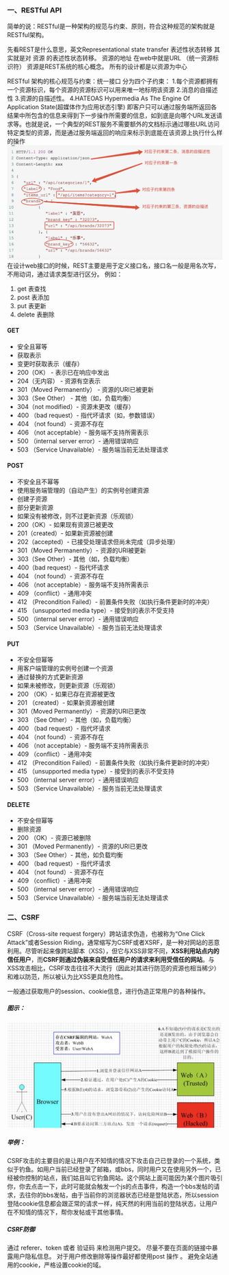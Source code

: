 ### 一、RESTful API
简单的说：RESTful是一种架构的规范与约束、原则，符合这种规范的架构就是RESTful架构。
 
先看REST是什么意思，英文Representational state transfer 表述性状态转移 其实就是对 资源 的表述性状态转移。
资源的地址 在web中就是URL （统一资源标识符）
资源是REST系统的核心概念。 所有的设计都是以资源为中心

RESTful 架构的核心规范与约束：统一接口
分为四个子约束：
1.每个资源都拥有一个资源标识，每个资源的资源标识可以用来唯一地标明该资源
2.消息的自描述性
3.资源的自描述性。
4.HATEOAS Hypermedia As The Engine Of Application State(超媒体作为应用状态引擎)
即客户只可以通过服务端所返回各结果中所包含的信息来得到下一步操作所需要的信息，如到底是向哪个URL发送请求等。也就是说，一个典型的REST服务不需要额外的文档标示通过哪些URL访问特定类型的资源，而是通过服务端返回的响应来标示到底能在该资源上执行什么样的操作
<img src='https://github.com/msp233/note/blob/master/imgs/RESTful响应内容.jpg' alt="RESTful请求响应结果"/>
在设计web接口的时候，REST主要是用于定义接口名，接口名一般是用名次写，不用动词，通过请求类型进行区分。
例如：
1. get 表查找
2. post 表添加
3. put 表更新
4. delete 表删除

#### GET 
- 安全且幂等
- 获取表示
- 变更时获取表示（缓存）
- 200（OK） - 表示已在响应中发出
- 204（无内容） - 资源有空表示
- 301（Moved Permanently） - 资源的URI已被更新
- 303（See Other） - 其他（如，负载均衡）
- 304（not modified）- 资源未更改（缓存）
- 400 （bad request）- 指代坏请求（如，参数错误）
- 404 （not found）- 资源不存在
- 406 （not acceptable）- 服务端不支持所需表示
- 500 （internal server error）- 通用错误响应
- 503 （Service Unavailable）- 服务端当前无法处理请求
#### POST

* 不安全且不幂等
* 使用服务端管理的（自动产生）的实例号创建资源
* 创建子资源
* 部分更新资源
* 如果没有被修改，则不过更新资源（乐观锁）
* 200（OK）- 如果现有资源已被更改
* 201（created）- 如果新资源被创建
* 202（accepted）- 已接受处理请求但尚未完成（异步处理）
* 301（Moved Permanently）- 资源的URI被更新
* 303（See Other）- 其他（如，负载均衡）
* 400（bad request）- 指代坏请求
* 404 （not found）- 资源不存在
* 406 （not acceptable）- 服务端不支持所需表示
* 409 （conflict）- 通用冲突
* 412 （Precondition Failed）- 前置条件失败（如执行条件更新时的冲突）
* 415 （unsupported media type）- 接受到的表示不受支持
* 500 （internal server error）- 通用错误响应
* 503 （Service Unavailable）- 服务当前无法处理请求

#### PUT

* 不安全但幂等
* 用客户端管理的实例号创建一个资源
* 通过替换的方式更新资源
* 如果未被修改，则更新资源（乐观锁）
* 200 （OK）- 如果已存在资源被更改
* 201 （created）- 如果新资源被创建
* 301（Moved Permanently）- 资源的URI已更改
* 303 （See Other）- 其他（如，负载均衡）
* 400 （bad request）- 指代坏请求
* 404 （not found）- 资源不存在
* 406 （not acceptable）- 服务端不支持所需表示
* 409 （conflict）- 通用冲突
* 412 （Precondition Failed）- 前置条件失败（如执行条件更新时的冲突）
* 415 （unsupported media type）- 接受到的表示不受支持
* 500 （internal server error）- 通用错误响应
* 503 （Service Unavailable）- 服务当前无法处理请求

#### DELETE 

* 不安全但幂等
* 删除资源
* 200 （OK）- 资源已被删除
* 301 （Moved Permanently）- 资源的URI已更改
* 303 （See Other）- 其他，如负载均衡
* 400 （bad request）- 指代坏请求
* 404 （not found）- 资源不存在
* 409 （conflict）- 通用冲突
* 500 （internal server error）- 通用错误响应
* 503 （Service Unavailable）- 服务端当前无法处理请求


### 二、CSRF
CSRF（Cross-site request forgery）跨站请求伪造，也被称为“One Click Attack”或者Session Riding，通常缩写为CSRF或者XSRF，是一种对网站的恶意利用。尽管听起来像跨站脚本（XSS），但它与XSS非常不同，**XSS利用站点内的信任用户**，而**CSRF则通过伪装来自受信任用户的请求来利用受信任的网站**。与XSS攻击相比，CSRF攻击往往不大流行（因此对其进行防范的资源也相当稀少）和难以防范，所以被认为比XSS更具危险性。

一般通过获取用户的session、cookie信息，进行伪造正常用户的各种操作。

##### 图示：
<img src="https://github.com/msp233/note/blob/master/imgs/CSRF攻击.jpg" alt="CSRF攻击.jpg"/>

##### 举例： 
CSRF攻击的主要目的是让用户在不知情的情况下攻击自己已登录的一个系统，类似于钓鱼。如用户当前已经登录了邮箱，或bbs，同时用户又在使用另外一个，已经被你控制的站点，我们姑且叫它钓鱼网站。这个网站上面可能因为某个图片吸引你，你去点击一下，此时可能就会触发一个js的点击事件，构造一个bbs发帖的请求，去往你的bbs发帖，由于当前你的浏览器状态已经是登陆状态，所以session登陆cookie信息都会跟正常的请求一样，纯天然的利用当前的登陆状态，让用户在不知情的情况下，帮你发帖或干其他事情。

##### CSRF防御
通过 referer、token 或者 验证码 来检测用户提交。
尽量不要在页面的链接中暴露用户隐私信息。
对于用户修改删除等操作最好都使用post 操作 。
避免全站通用的cookie，严格设置cookie的域。

